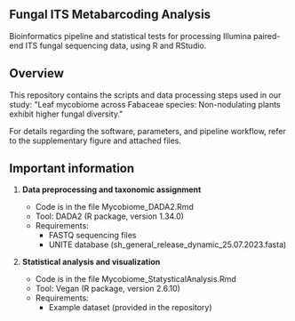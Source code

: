 ## Fungal ITS Metabarcoding Analysis
Bioinformatics pipeline and statistical tests for processing Illumina paired-end ITS fungal sequencing data, using R and RStudio.

## Overview
This repository contains the scripts and data processing steps used in our study: "Leaf mycobiome across Fabaceae species: Non-nodulating plants exhibit higher fungal diversity."

For details regarding the software, parameters, and pipeline workflow, refer to the supplementary figure and attached files.

## Important information
1. **Data preprocessing and taxonomic assignment** 
   - Code is in the file Mycobiome_DADA2.Rmd
   - Tool: DADA2 (R package, version 1.34.0)
   - Requirements:
      - FASTQ sequencing files
      - UNITE database (sh_general_release_dynamic_25.07.2023.fasta)

2. **Statistical analysis and visualization**
   - Code is in the file Mycobiome_StatysticalAnalysis.Rmd
   - Tool: Vegan (R package, version 2.6.10)
   - Requirements:
      - Example dataset (provided in the repository)

